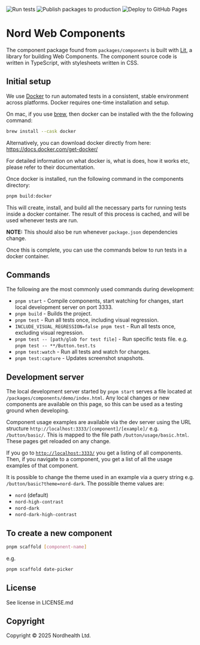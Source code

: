 ![Run tests](https://github.com/nordhealth/design-system/actions/workflows/tests.yml/badge.svg) ![Publish packages to production](https://github.com/nordhealth/design-system/actions/workflows/publish-production.yml/badge.svg) ![Deploy to GitHub Pages](https://github.com/nordhealth/design-system/actions/workflows/deploy.yml/badge.svg)

# Nord Web Components

The component package found from `packages/components` is built with [Lit](https://lit.dev/), a library for building Web Components. The component source code is written in TypeScript, with stylesheets written in CSS.

## Initial setup

We use [Docker](https://www.docker.com/) to run automated tests in a consistent, stable environment across platforms. Docker requires one-time installation and setup.

On mac, if you use [brew](https://brew.sh/), then docker can be installed with the the following command:

```sh
brew install --cask docker
```

Alternatively, you can download docker directly from here: https://docs.docker.com/get-docker/

For detailed information on what docker is, what is does, how it works etc, please refer to their documentation.

Once docker is installed, run the following command in the components directory:

```sh
pnpm build:docker
```

This will create, install, and build all the necessary parts for running tests inside a docker container. The result of this process is cached, and will be used whenever tests are run.

**NOTE:** This should also be run whenever `package.json` dependencies change.

Once this is complete, you can use the commands below to run tests in a docker container.

## Commands

The following are the most commonly used commands during development:

- `pnpm start` - Compile components, start watching for changes, start local development server on port 3333.
- `pnpm build` - Builds the project.
- `pnpm test` - Run all tests once, including visual regression.
- `INCLUDE_VISUAL_REGRESSION=false pnpm test` - Run all tests once, excluding visual regression.
- `pnpm test -- [path/glob for test file]` - Run specific tests file. e.g. `pnpm test -- **/Button.test.ts`
- `pnpm test:watch` - Run all tests and watch for changes.
- `pnpm test:capture` - Updates screenshot snapshots.

## Development server

The local development server started by `pnpm start` serves a file located at `/packages/components/demo/index.html`. Any local changes or new components are available on this page, so this can be used as a testing ground when developing.

Component usage examples are available via the dev server using the URL structure `http://localhost:3333/[component]/[example]/` e.g. `/button/basic/`. This is mapped to the file path `/button/usage/basic.html`. These pages get reloaded on any change.

If you go to [`http://localhost:3333/`](http://localhost:3333/) you get a listing of all components. Then, if you navigate to a component, you get a list of all the usage examples of that component.

It is possible to change the theme used in an example via a query string e.g. `/button/basic?theme=nord-dark`. The possible theme values are:

* `nord` (default)
* `nord-high-contrast`
* `nord-dark`
* `nord-dark-high-contrast`

## To create a new component

```sh
pnpm scaffold [component-name]
```

e.g.

```sh
pnpm scaffold date-picker
```

## License

See license in LICENSE.md

## Copyright

Copyright © 2025 Nordhealth Ltd.
